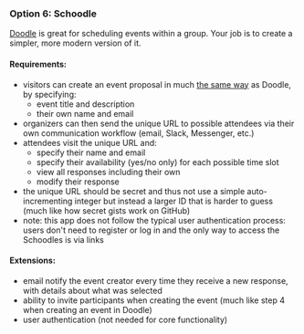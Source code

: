 ### Option 6: Schoodle

[Doodle](https://doodle.com) is great for scheduling events within a group. Your job is to create a simpler, more modern version of it.

#### Requirements:

*   visitors can create an event proposal in much [the same way](http://doodle.com/create) as Doodle, by specifying:
    *   event title and description
    *   their own name and email
*   organizers can then send the unique URL to possible attendees via their own communication workflow (email, Slack, Messenger, etc.)
*   attendees visit the unique URL and:
    *   specify their name and email
    *   specify their availability (yes/no only) for each possible time slot
    *   view all responses including their own
    *   modify their response
*   the unique URL should be secret and thus not use a simple auto-incrementing integer but instead a larger ID that is harder to guess (much like how secret gists work on GitHub)
*   note: this app does not follow the typical user authentication process: users don't need to register or log in and the only way to access the Schoodles is via links

#### Extensions:

*   email notify the event creator every time they receive a new response, with details about what was selected
*   ability to invite participants when creating the event (much like step 4 when creating an event in Doodle)
*   user authentication (not needed for core functionality)
